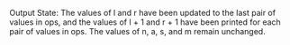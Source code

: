 Output State: The values of l and r have been updated to the last pair of values in ops, and the values of l + 1 and r + 1 have been printed for each pair of values in ops. The values of n, a, s, and m remain unchanged.
